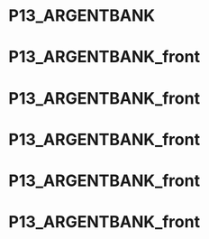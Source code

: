 # P13_ARGENTBANK
# P13_ARGENTBANK_front
# P13_ARGENTBANK_front
# P13_ARGENTBANK_front
# P13_ARGENTBANK_front
# P13_ARGENTBANK_front
